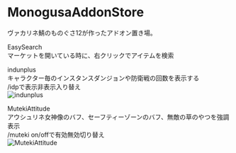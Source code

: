 # MonogusaAddonStore
ヴァカリネ鯖のものぐさ12が作ったアドオン置き場。  
  
EasySearch  
マーケットを開いている時に、右クリックでアイテムを検索  
 
indunplus  
キャラクター毎のインスタンスダンジョンや防衛戦の回数を表示する  
/idpで表示非表示入り替え  
![indunplus](http://i.imgur.com/mAWAEWB.jpg "こんな感じ")
  
MutekiAttitude  
アウシュリネ女神像のバフ、セーフティーゾーンのバフ、無敵の草のやつを強調表示  
/muteki on/offで有効無効切り替え  
![MutekiAttitude](http://i.imgur.com/Prn8GMW.jpg "こんな感じ")
